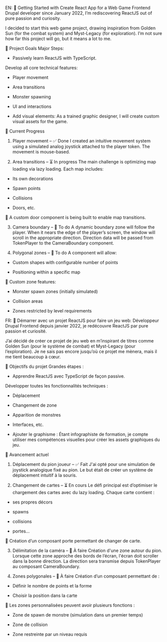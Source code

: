 EN:
🚀 Getting Started with Create React App for a Web Game
Frontend Drupal developer since January 2022, I’m rediscovering ReactJS out of pure passion and curiosity.

I decided to start this web game project, drawing inspiration from Golden Sun (for the combat system) and Myst-Legacy (for exploration).
I’m not sure how far this project will go, but it means a lot to me.

🧭 Project Goals
Major Steps:
- Passively learn ReactJS with TypeScript.

Develop all core technical features:

- Player movement

- Area transitions

- Monster spawning

- UI and interactions

- Add visual elements:
As a trained graphic designer, I will create custom visual assets for the game.

📌 Current Progress
1) Player movement – ✅ Done
I created an intuitive movement system using a simulated analog joystick attached to the player token. The movement is mouse-based.

2) Area transitions – ⏳ In progress
The main challenge is optimizing map loading via lazy loading.
Each map includes:

- Its own decorations

- Spawn points

- Collisions

- Doors, etc.

🔧 A custom door component is being built to enable map transitions.

3) Camera boundary – 🔄 To do
A dynamic boundary zone will follow the player.
When it nears the edge of the player’s screen, the window will scroll in the appropriate direction.
Direction data will be passed from TokenPlayer to the CameraBoundary component.

4) Polygonal zones – 🔄 To do
A component will allow:

- Custom shapes with configurable number of points

- Positioning within a specific map

🎯 Custom zone features:

- Monster spawn zones (initially simulated)

- Collision areas

- Zones restricted by level requirements

FR:
🚀 Démarrer avec un projet ReactJS pour faire un jeu web:
Développeur Drupal Frontend depuis janvier 2022, je redécouvre ReactJS par pure passion et curiosité.

J’ai décidé de créer ce projet de jeu web en m’inspirant de titres comme Golden Sun (pour le système de combat) et Myst-Legacy (pour l’exploration).
Je ne sais pas encore jusqu’où ce projet me mènera, mais il me tient beaucoup à cœur.

🧭 Objectifs du projet
Grandes étapes :
- Apprendre ReactJS avec TypeScript de façon passive.

Développer toutes les fonctionnalités techniques :

- Déplacement

- Changement de zone

- Apparition de monstres

- Interfaces, etc.

- Ajouter le graphisme :
Étant infographiste de formation, je compte utiliser mes compétences visuelles pour créer les assets graphiques du jeu.

📌 Avancement actuel
1) Déplacement du pion joueur – ✅ Fait
J'ai opté pour une simulation de joystick analogique fixé au pion. Le but était de créer un système de déplacement intuitif à la souris.

2) Changement de cartes – ⏳ En cours
Le défi principal est d’optimiser le chargement des cartes avec du lazy loading.
Chaque carte contient :

- ses propres décors

- spawns

- collisions

- portes...

🔧 Création d’un composant porte permettant de changer de carte.

3) Délimitation de la caméra – 🔄 À faire
Création d'une zone autour du pion.
Lorsque cette zone approche des bords de l’écran, l'écran doit scroller dans la bonne direction.
La direction sera transmise depuis TokenPlayer au composant CameraBoundary.

4) Zones polygonales – 🔄 À faire
Création d’un composant permettant de :

- Définir le nombre de points et la forme

- Choisir la position dans la carte

🎯 Les zones personnalisées peuvent avoir plusieurs fonctions :

- Zone de spawn de monstre (simulation dans un premier temps)

- Zone de collision

- Zone restreinte par un niveau requis
